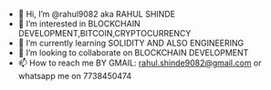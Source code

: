 - 👋 Hi, I’m @rahul9082 aka RAHUL SHINDE
- 👀 I’m interested in BLOCKCHAIN DEVELOPMENT,BITCOIN,CRYPTOCURRENCY
- 🌱 I’m currently learning SOLIDITY AND ALSO ENGINEERING
- 💞️ I’m looking to collaborate on BLOCKCHAIN DEVELOPMENT
- 📫 How to reach me BY GMAIL: rahul.shinde9082@gmail.com or whatsapp me on 7738450474

<!---
rahul9082/rahul9082 is a ✨ special ✨ repository because its `README.md` (this file) appears on your GitHub profile.
You can click the Preview link to take a look at your changes.
--->
